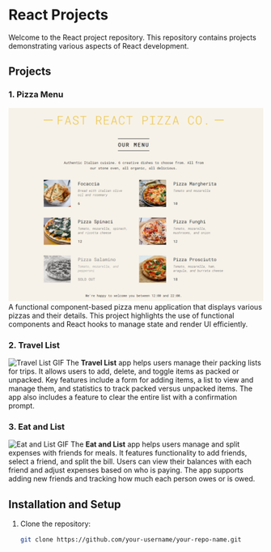 # React Projects

Welcome to the React project repository. This repository contains projects demonstrating various aspects of React development.

## Projects

### 1. **Pizza Menu**
![Pizza Menu Screenshot](https://github.com/CodeWithShivram/React-Js-Projetcs/blob/main/images/Screenshot%202024-09-09%20111300.png)
A functional component-based pizza menu application that displays various pizzas and their details. This project highlights the use of functional components and React hooks to manage state and render UI efficiently.

### 2. **Travel List**
![Travel List GIF](https://media.giphy.com/media/6Qub9X4JG7zpO7cVd9/giphy.gif)
The **Travel List** app helps users manage their packing lists for trips. It allows users to add, delete, and toggle items as packed or unpacked. Key features include a form for adding items, a list to view and manage them, and statistics to track packed versus unpacked items. The app also includes a feature to clear the entire list with a confirmation prompt.

### 3. **Eat and List**
![Eat and List GIF](https://media.giphy.com/media/flTfLBfE3j5hHkprdU/giphy.gif)
The **Eat and List** app helps users manage and split expenses with friends for meals. It features functionality to add friends, select a friend, and split the bill. Users can view their balances with each friend and adjust expenses based on who is paying. The app supports adding new friends and tracking how much each person owes or is owed.

## Installation and Setup

1. Clone the repository:
   ```bash
   git clone https://github.com/your-username/your-repo-name.git
